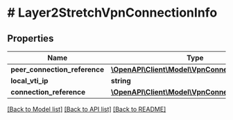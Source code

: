 # # Layer2StretchVpnConnectionInfo

## Properties

Name | Type | Description | Notes
------------ | ------------- | ------------- | -------------
**peer_connection_reference** | [**\OpenAPI\Client\Model\VpnConnectionReference**](VpnConnectionReference.md) |  | [optional]
**local_vti_ip** | **string** |  | [optional]
**connection_reference** | [**\OpenAPI\Client\Model\VpnConnectionReference**](VpnConnectionReference.md) |  | [optional]

[[Back to Model list]](../../README.md#models) [[Back to API list]](../../README.md#endpoints) [[Back to README]](../../README.md)
